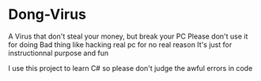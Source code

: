 # Dong-Virus
A Virus that don't steal your money, but break your PC
Please don't use it for doing Bad thing like hacking real pc for no real reason
It's just for instructionnal purpose and fun

I use this project to learn C# so please don't judge the awful errors in code
